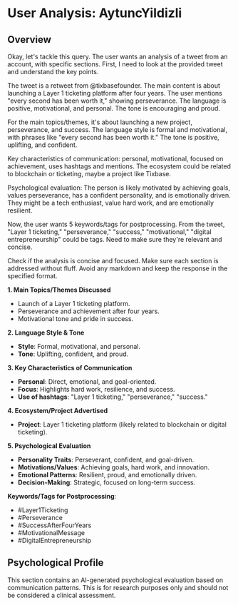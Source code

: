 # User Analysis: AytuncYildizli

## Overview

<think>
Okay, let's tackle this query. The user wants an analysis of a tweet from an account, with specific sections. First, I need to look at the provided tweet and understand the key points.

The tweet is a retweet from @tixbasefounder. The main content is about launching a Layer 1 ticketing platform after four years. The user mentions "every second has been worth it," showing perseverance. The language is positive, motivational, and personal. The tone is encouraging and proud.

For the main topics/themes, it's about launching a new project, perseverance, and success. The language style is formal and motivational, with phrases like "every second has been worth it." The tone is positive, uplifting, and confident.

Key characteristics of communication: personal, motivational, focused on achievement, uses hashtags and mentions. The ecosystem could be related to blockchain or ticketing, maybe a project like Tixbase.

Psychological evaluation: The person is likely motivated by achieving goals, values perseverance, has a confident personality, and is emotionally driven. They might be a tech enthusiast, value hard work, and are emotionally resilient.

Now, the user wants 5 keywords/tags for postprocessing. From the tweet, "Layer 1 ticketing," "perseverance," "success," "motivational," "digital entrepreneurship" could be tags. Need to make sure they're relevant and concise.

Check if the analysis is concise and focused. Make sure each section is addressed without fluff. Avoid any markdown and keep the response in the specified format.
</think>

**1. Main Topics/Themes Discussed**  
- Launch of a Layer 1 ticketing platform.  
- Perseverance and achievement after four years.  
- Motivational tone and pride in success.  

**2. Language Style & Tone**  
- **Style**: Formal, motivational, and personal.  
- **Tone**: Uplifting, confident, and proud.  

**3. Key Characteristics of Communication**  
- **Personal**: Direct, emotional, and goal-oriented.  
- **Focus**: Highlights hard work, resilience, and success.  
- **Use of hashtags**: "Layer 1 ticketing," "perseverance," "success."  

**4. Ecosystem/Project Advertised**  
- **Project**: Layer 1 ticketing platform (likely related to blockchain or digital ticketing).  

**5. Psychological Evaluation**  
- **Personality Traits**: Perseverant, confident, and goal-driven.  
- **Motivations/Values**: Achieving goals, hard work, and innovation.  
- **Emotional Patterns**: Resilient, proud, and emotionally driven.  
- **Decision-Making**: Strategic, focused on long-term success.  

**Keywords/Tags for Postprocessing**:  
- #Layer1Ticketing  
- #Perseverance  
- #SuccessAfterFourYears  
- #MotivationalMessage  
- #DigitalEntrepreneurship

## Psychological Profile

This section contains an AI-generated psychological evaluation based on communication patterns. This is for research purposes only and should not be considered a clinical assessment.